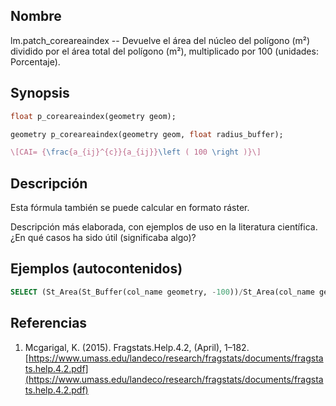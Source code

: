 ## Nombre
lm.patch_coreareaindex --  Devuelve el área del núcleo del polígono (m²) dividido por el área total del polígono (m²), multiplicado por 100 (unidades: Porcentaje).

## Synopsis

```sql
float p_coreareaindex(geometry geom);

geometry p_coreareaindex(geometry geom, float radius_buffer);
```

```tex
\[CAI= {\frac{a_{ij}^{c}}{a_{ij}}\left ( 100 \right )}\]
```

## Descripción

Esta fórmula también se puede calcular en formato ráster.

Descripción más elaborada, con ejemplos de uso en la literatura científica. ¿En qué casos ha sido útil (significaba algo)?


## Ejemplos (autocontenidos)


```sql
SELECT (St_Area(St_Buffer(col_name geometry, -100))/St_Area(col_name geometry)*100 FROM table_name;
```

## Referencias

1. Mcgarigal, K. (2015). Fragstats.Help.4.2, (April), 1–182. [https://www.umass.edu/landeco/research/fragstats/documents/fragstats.help.4.2.pdf](https://www.umass.edu/landeco/research/fragstats/documents/fragstats.help.4.2.pdf)
